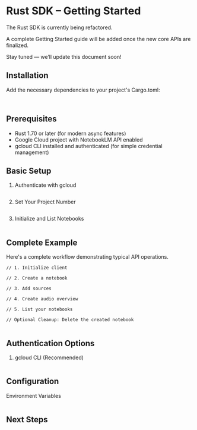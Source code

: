 # Rust SDK – Getting Started

The Rust SDK is currently being refactored.  

A complete Getting Started guide will be added once the new core APIs are finalized.  

Stay tuned — we’ll update this document soon!

## Installation
Add the necessary dependencies to your project's Cargo.toml:

```


```

## Prerequisites
* Rust 1.70 or later (for modern async features)
* Google Cloud project with NotebookLM API enabled
* gcloud CLI installed and authenticated (for simple credential management)

## Basic Setup

1. Authenticate with gcloud 
```
```
2. Set Your Project Number
```
```
3. Initialize and List Notebooks
```
```

## Complete Example
Here's a complete workflow demonstrating typical API operations.

```
// 1. Initialize client

// 2. Create a notebook

// 3. Add sources

// 4. Create audio overview 

// 5. List your notebooks

// Optional Cleanup: Delete the created notebook
    
```

## Authentication Options
1. gcloud CLI (Recommended)
```
```
## Configuration
Environment Variables

```
```

## Next Steps


